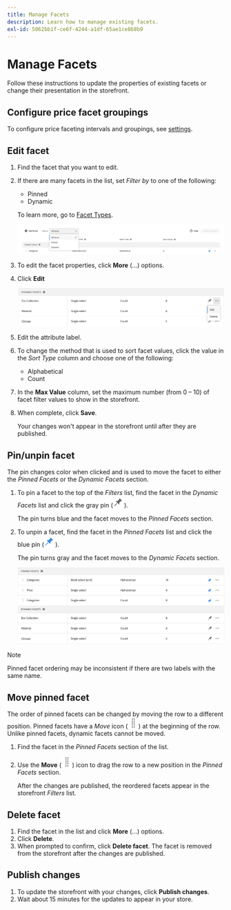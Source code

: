 ```yaml
---
title: Manage Facets
description: Learn how to manage existing facets.
exl-id: 5062bb1f-ce6f-4244-a1df-65ae1ce868b9
---
```

# Manage Facets

Follow these instructions to update the properties of existing facets or change their presentation in the storefront.

## Configure price facet groupings

To configure price faceting intervals and groupings, see [settings](../../settings.md).

## Edit facet

1. Find the facet that you want to edit.
1. If there are many facets in the list, set *Filter by* to one of the following:

   * Pinned
   * Dynamic

   To learn more, go to [Facet Types](type.md).

   ![Filter facets](../../assets/facets-filter-by-cropped.png)

1. To edit the facet properties, click **More** (...) options.
1. Click **Edit**

   ![Edit options](../../assets/facet-edit-menu.png)

1. Edit the attribute label.
1. To change the method that is used to sort facet values, click the value in the *Sort Type* column and choose one of the following:

    * Alphabetical
    * Count

1. In the **Max Value** column, set the maximum number (from 0 – 10) of facet filter values to show in the storefront.
1. When complete, click **Save**.

   Your changes won't appear in the storefront until after they are published.

## Pin/unpin facet

The pin changes color when clicked and is used to move the facet to either the *Pinned Facets* or the *Dynamic Facets* section.

1. To pin a facet to the top of the *Filters* list, find the facet in the *Dynamic Facets* list and click the gray pin (![Pin selector](../../assets/btn-pin-gray.png)).

   The pin turns blue and the facet moves to the *Pinned Facets* section.

1. To unpin a facet, find the facet in the *Pinned Facets* list and click the blue pin (![Pin selector](../../assets/btn-pin-blue.png)).

   The pin turns gray and the facet moves to the *Dynamic Facets* section.

   ![Pinned and dynamic facets](../../assets/facets-pinned-unpinned.png)

>[!NOTE]
>
>Pinned facet ordering may be inconsistent if there are two labels with the same name.

## Move pinned facet

The order of pinned facets can be changed by moving the row to a different position. Pinned facets have a *Move* icon (![Move selector](../../assets/btn-move.png)) at the beginning of the row. Unlike pinned facets, dynamic facets cannot be moved.

1. Find the facet in the *Pinned Facets* section of the list.
1. Use the **Move** (![Move selector](../../assets/btn-move.png)) icon to drag the row to a new position in the *Pinned Facets* section.
 
   After the changes are published, the reordered facets appear in the storefront *Filters* list.

## Delete facet

1. Find the facet in the list and click **More** (...) options.
1. Click **Delete**.
1. When prompted to confirm, click **Delete facet**.
   The facet is removed from the storefront after the changes are published.

## Publish changes

1. To update the storefront with your changes, click **Publish changes**.
1. Wait about 15 minutes for the updates to appear in your store.
